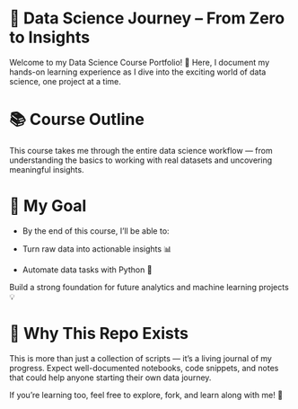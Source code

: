 # 🚀 Data Science Journey – From Zero to Insights

Welcome to my Data Science Course Portfolio! 🎯
Here, I document my hands-on learning experience as I dive into the exciting world of data science, one project at a time.

# 📚 Course Outline

This course takes me through the entire data science workflow — from understanding the basics to working with real datasets and uncovering meaningful insights.

# 🎯 My Goal

- By the end of this course, I’ll be able to:

- Turn raw data into actionable insights 📊

- Automate data tasks with Python 🤖

Build a strong foundation for future analytics and machine learning projects 💡

# 🌟 Why This Repo Exists

This is more than just a collection of scripts — it’s a living journal of my progress. Expect well-documented notebooks, code snippets, and notes that could help anyone starting their own data journey.

If you’re learning too, feel free to explore, fork, and learn along with me! 🙌